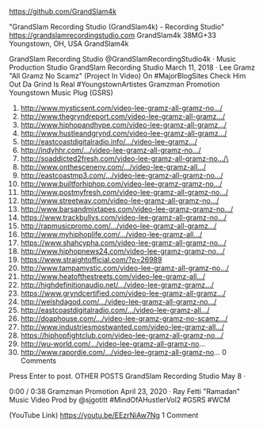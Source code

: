 https://github.com/GrandSlam4k

"GrandSlam Recording Studio (GrandSlam4k) - Recording Studio" https://grandslamrecordingstudio.com GrandSlam4k 38MG+33 Youngstown, OH, USA
GrandSlam4k

 

GrandSlam Recording Studio
@GrandSlamRecordingStudio4k  · Music Production Studio
GrandSlam Recording Studio
March 11, 2018  · 
Lee Gramz "All Gramz No Scamz" (Project In Video) On #MajorBlogSites Check Him Out Da Grind Is Real #YoungstownArtistes 
Gramzman Promotion
Youngstown Music Plug (GSRS)
1. http://www.mysticsent.com/video-lee-gramz-all-gramz-no.../
2. http://www.thegryndreport.com/video-lee-gramz-all-gramz.../
3. http://www.hiphopandhype.com/video-lee-gramz-all-gramz.../
4. http://www.hustleandgrynd.com/video-lee-gramz-all-gramz.../
5. http://eastcoastdigitalradio.info/.../video-lee-gramz.../
6. http://indyhhr.com/.../video-lee-gramz-all-gramz-no.../
7. http://soaddicted2fresh.com/video-lee-gramz-all-gramz-no.../\
8. http://www.onthesceneny.com/.../video-lee-gramz-all.../
9. http://eastcoastmp3.com/.../video-lee-gramz-all-gramz-no.../
10. http://www.builtforhiphop.com/video-lee-gramz-gramz-no.../
11. http://www.postmyfresh.com/video-lee-gramz-all-gramz-no.../
12. http://www.streetwav.com/video-lee-gramz-all-gramz-no.../
13. http://www.barsandmixtapes.com/video-lee-gramz-gramz-no.../
14. https://www.trackbullys.com/video-lee-gramz-all-gramz-no.../
15. http://rapmusicpromo.com/.../video-lee-gramz-all-gramz.../
16. http://www.myhiphoplife.com/.../video-lee-gramz-all.../
17. https://www.shahcypha.com/video-lee-gramz-all-gramz-no.../
18. http://www.hiphopnews24.com/video-lee-gramz-gramz-no.../
19. https://www.straightofficial.com/?p=26989
20. http://www.tampamystic.com/video-lee-gramz-all-gramz-no.../
21. http://www.heatofthestreets.com/video-lee-gramz-all.../
22. http://highdefinitionaudio.net/.../video-lee-gramz-gramz.../
23. https://www.gryndcertified.com/video-lee-gramz-all-gramz.../
24. http://welshdagod.com/.../video-lee-gramz-all-gramz-no.../
25. http://eastcoastdigitalradio.com/.../video-lee-gramz-all.../
26. http://doaphouse.com/.../video-lee-gramz-gramz-no-scamz.../
27. http://www.industriesmostwanted.com/video-lee-gramz-all.../
28. https://hiphopfightclub.com/video-lee-gramz-all-gramz-no.../
29. http://wu-world.com/.../video-lee-gramz-all-gramz-no...
30. http://www.rapordie.com/.../video-lee-gramz-all-gramz-no...
0 Comments
⁠

Press Enter to post.
OTHER POSTS
GrandSlam Recording Studio
May 8  · 

0:00 / 0:38
Gramzman Promotion
April 23, 2020  · 
Ray Fetti "Ramadan" Music Video Prod by @sjgotitt 
#MindOfAHustlerVol2 #GSRS #WCM

(YouTube Link)
https://youtu.be/EEzrNiAw7Ng
1 Comment
⁠

